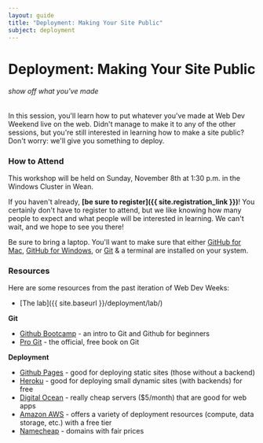 ```yaml
---
layout: guide
title: "Deployment: Making Your Site Public"
subject: deployment
---
```


# Deployment: Making Your Site Public

###### show off what you've made


In this session, you'll learn how to put whatever you've made at Web Dev Weekend
live on the web. Didn't manage to make it to any of the other sessions, but
you're still interested in learning how to make a site public? Don't worry:
we'll give you something to deploy.


### How to Attend

This workshop will be held on Sunday, November 8th at 1:30 p.m. in the Windows
Cluster in Wean.

If you haven't already, __[be sure to register]({{ site.registration_link }})__!
You certainly don't have to register to attend, but we like knowing how many
people to expect and what people will be interested in learning. We can't wait,
and we hope to see you there!

Be sure to bring a laptop. You'll want to make sure that either [GitHub for
Mac][gh-mac], [GitHub for Windows][gh-win], or [Git][git] & a terminal are
installed on your system.

[gh-mac]: https://mac.github.com/
[gh-win]: https://windows.github.com/
[git]: http://git-scm.com/downloads


### Resources
Here are some resources from the past iteration of Web Dev Weeks:

- [The lab]({{ site.baseurl }}/deployment/lab/)

__Git__

* [Github Bootcamp](https://help.github.com/categories/54/articles) - an intro to Git and Github for beginners
* [Pro Git](http://git-scm.com/book) - the official, free book on Git

__Deployment__

* [Github Pages](https://pages.github.com) - good for deploying static sites
  (those without a backend)
* [Heroku](https://devcenter.heroku.com/articles/getting-started-with-python) -
  good for deploying small dynamic sites (with backends) for free
* [Digital Ocean](https://www.digitalocean.com/?refcode=96f57047c0c5) - really
  cheap servers ($5/month) that are good for web apps
* [Amazon AWS](http://aws.amazon.com/free/) - offers a variety of deployment
  resources (compute, data storage, etc.) with a free tier
* [Namecheap](https://www.namecheap.com/) - domains with fair prices
